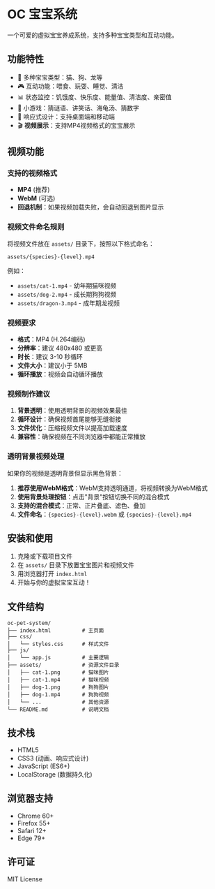 # OC 宝宝系统

一个可爱的虚拟宝宝养成系统，支持多种宝宝类型和互动功能。

## 功能特性

- 🐾 多种宝宝类型：猫、狗、龙等
- 🎮 互动功能：喂食、玩耍、睡觉、清洁
- 📊 状态监控：饥饿度、快乐度、能量值、清洁度、亲密值
- 🎯 小游戏：猜谜语、讲笑话、海龟汤、猜数字
- 📱 响应式设计：支持桌面端和移动端
- 🎬 **视频展示**：支持MP4视频格式的宝宝展示

## 视频功能

### 支持的视频格式
- **MP4** (推荐)
- **WebM** (可选)
- **回退机制**：如果视频加载失败，会自动回退到图片显示

### 视频文件命名规则
将视频文件放在 `assets/` 目录下，按照以下格式命名：
```
assets/{species}-{level}.mp4
```

例如：
- `assets/cat-1.mp4` - 幼年期猫咪视频
- `assets/dog-2.mp4` - 成长期狗狗视频
- `assets/dragon-3.mp4` - 成年期龙视频

### 视频要求
- **格式**：MP4 (H.264编码)
- **分辨率**：建议 480x480 或更高
- **时长**：建议 3-10 秒循环
- **文件大小**：建议小于 5MB
- **循环播放**：视频会自动循环播放

### 视频制作建议
1. **背景透明**：使用透明背景的视频效果最佳
2. **循环设计**：确保视频首尾能够无缝衔接
3. **文件优化**：压缩视频文件以提高加载速度
4. **兼容性**：确保视频在不同浏览器中都能正常播放

### 透明背景视频处理
如果你的视频是透明背景但显示黑色背景：
1. **推荐使用WebM格式**：WebM支持透明通道，将视频转换为WebM格式
2. **使用背景处理按钮**：点击"背景"按钮切换不同的混合模式
3. **支持的混合模式**：正常、正片叠底、滤色、叠加
4. **文件命名**：`{species}-{level}.webm` 或 `{species}-{level}.mp4`

## 安装和使用

1. 克隆或下载项目文件
2. 在 `assets/` 目录下放置宝宝图片和视频文件
3. 用浏览器打开 `index.html`
4. 开始与你的虚拟宝宝互动！

## 文件结构

```
oc-pet-system/
├── index.html          # 主页面
├── css/
│   └── styles.css      # 样式文件
├── js/
│   └── app.js          # 主要逻辑
├── assets/             # 资源文件目录
│   ├── cat-1.png       # 猫咪图片
│   ├── cat-1.mp4       # 猫咪视频
│   ├── dog-1.png       # 狗狗图片
│   ├── dog-1.mp4       # 狗狗视频
│   └── ...             # 其他资源
└── README.md           # 说明文档
```

## 技术栈

- HTML5
- CSS3 (动画、响应式设计)
- JavaScript (ES6+)
- LocalStorage (数据持久化)

## 浏览器支持

- Chrome 60+
- Firefox 55+
- Safari 12+
- Edge 79+

## 许可证

MIT License
